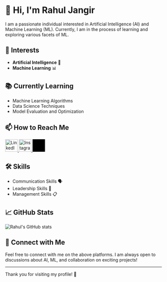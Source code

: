 # 👋 Hi, I'm Rahul Jangir

I am a passionate individual interested in Artificial Intelligence (AI) and Machine Learning (ML). Currently, I am in the process of learning and exploring various facets of ML.

## 🧠 Interests
- **Artificial Intelligence** 🤖
- **Machine Learning** 📊

## 📚 Currently Learning
- Machine Learning Algorithms
- Data Science Techniques
- Model Evaluation and Optimization

## 📫 How to Reach Me

<a href="https://www.linkedin.com/in/rahul-jangir-7649312b9" target="_blank">
  <img src="https://upload.wikimedia.org/wikipedia/commons/c/ca/LinkedIn_logo_initials.png" alt="LinkedIn" width="40" height="40">
</a>
<a href="https://www.instagram.com/rahuljangir9643" target="_blank">
  <img src="https://upload.wikimedia.org/wikipedia/commons/a/a5/Instagram_icon.png" alt="Instagram" width="40" height="40">
</a>

<a href="https://x.com/Rahuljangir4368" target="_blank">
  <svg xmlns="http://www.w3.org/2000/svg" viewBox="0 0 24 24" width="40" height="40" color="#000000" fill="none">
    <rect width="24" height="24" fill="#000000"/>
    <path d="M3 21L10.5484 13.4516M21 3L13.4516 10.5484M13.4516 10.5484L8 3H3L10.5484 13.4516M13.4516 10.5484L21 21H16L10.5484 13.4516" stroke="currentColor" stroke-width="1.5" stroke-linecap="round" stroke-linejoin="round" />
  </svg>
</a>

## 🛠️ Skills
- Communication Skills 🗣️
- Leadership Skills 👥
- Management Skills 📋

## 📈 GitHub Stats
![Rahul's GitHub stats](https://github-readme-stats.vercel.app/api?username=2203031050528&show_icons=true&theme=radical)

## 🔗 Connect with Me
Feel free to connect with me on the above platforms. I am always open to discussions about AI, ML, and collaboration on exciting projects!

---

Thank you for visiting my profile! 🌟
